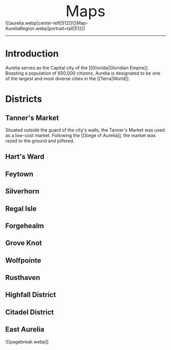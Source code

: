 <font size="15"><center>Maps</center></font>
![[aurelia.webp|center-left|512]]![[Map-AureliaRegion.webp|portrait+tall|512]]

-------------------------------------------
# Introduction
Aurelia serves as the Capital city of the [[Gloridia|Gloridian Empire]]. Boasting a population of 650,000 citizens, Aurelia is designated to be one of the largest and most diverse cities in the [[Terra|World]].
# Districts
## Tanner's Market
Situated outside the guard of the city's walls, the Tanner's Market was used as a low-cost market. Following the [[Siege of Aurelia]], the market was razed to the ground and pilfered.
## Hart's Ward

## Feytown

## Silverhorn

## Regal Isle

## Forgehealm

## Grove Knot

## Wolfpointe

## Rusthaven

## Highfall District

## Citadel District

## East Aurelia

![[pagebreak.webp]]